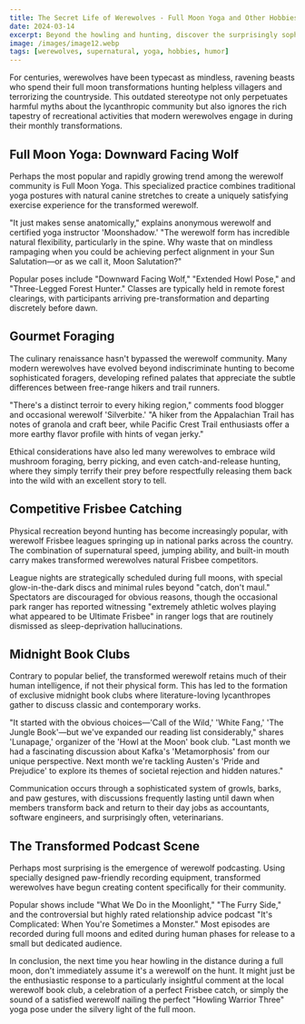 ```yaml
---
title: The Secret Life of Werewolves - Full Moon Yoga and Other Hobbies
date: 2024-03-14
excerpt: Beyond the howling and hunting, discover the surprisingly sophisticated leisure activities that occupy modern werewolves during their lunar transformations.
image: /images/image12.webp
tags: [werewolves, supernatural, yoga, hobbies, humor]
---
```


For centuries, werewolves have been typecast as mindless, ravening beasts who spend their full moon transformations hunting helpless villagers and terrorizing the countryside. This outdated stereotype not only perpetuates harmful myths about the lycanthropic community but also ignores the rich tapestry of recreational activities that modern werewolves engage in during their monthly transformations.

## Full Moon Yoga: Downward Facing Wolf

Perhaps the most popular and rapidly growing trend among the werewolf community is Full Moon Yoga. This specialized practice combines traditional yoga postures with natural canine stretches to create a uniquely satisfying exercise experience for the transformed werewolf.

"It just makes sense anatomically," explains anonymous werewolf and certified yoga instructor 'Moonshadow.' "The werewolf form has incredible natural flexibility, particularly in the spine. Why waste that on mindless rampaging when you could be achieving perfect alignment in your Sun Salutation—or as we call it, Moon Salutation?"

Popular poses include "Downward Facing Wolf," "Extended Howl Pose," and "Three-Legged Forest Hunter." Classes are typically held in remote forest clearings, with participants arriving pre-transformation and departing discretely before dawn.

## Gourmet Foraging

The culinary renaissance hasn't bypassed the werewolf community. Many modern werewolves have evolved beyond indiscriminate hunting to become sophisticated foragers, developing refined palates that appreciate the subtle differences between free-range hikers and trail runners.

"There's a distinct terroir to every hiking region," comments food blogger and occasional werewolf 'Silverbite.' "A hiker from the Appalachian Trail has notes of granola and craft beer, while Pacific Crest Trail enthusiasts offer a more earthy flavor profile with hints of vegan jerky."

Ethical considerations have also led many werewolves to embrace wild mushroom foraging, berry picking, and even catch-and-release hunting, where they simply terrify their prey before respectfully releasing them back into the wild with an excellent story to tell.

## Competitive Frisbee Catching

Physical recreation beyond hunting has become increasingly popular, with werewolf Frisbee leagues springing up in national parks across the country. The combination of supernatural speed, jumping ability, and built-in mouth carry makes transformed werewolves natural Frisbee competitors.

League nights are strategically scheduled during full moons, with special glow-in-the-dark discs and minimal rules beyond "catch, don't maul." Spectators are discouraged for obvious reasons, though the occasional park ranger has reported witnessing "extremely athletic wolves playing what appeared to be Ultimate Frisbee" in ranger logs that are routinely dismissed as sleep-deprivation hallucinations.

## Midnight Book Clubs

Contrary to popular belief, the transformed werewolf retains much of their human intelligence, if not their physical form. This has led to the formation of exclusive midnight book clubs where literature-loving lycanthropes gather to discuss classic and contemporary works.

"It started with the obvious choices—'Call of the Wild,' 'White Fang,' 'The Jungle Book'—but we've expanded our reading list considerably," shares 'Lunapage,' organizer of the 'Howl at the Moon' book club. "Last month we had a fascinating discussion about Kafka's 'Metamorphosis' from our unique perspective. Next month we're tackling Austen's 'Pride and Prejudice' to explore its themes of societal rejection and hidden natures."

Communication occurs through a sophisticated system of growls, barks, and paw gestures, with discussions frequently lasting until dawn when members transform back and return to their day jobs as accountants, software engineers, and surprisingly often, veterinarians.

## The Transformed Podcast Scene

Perhaps most surprising is the emergence of werewolf podcasting. Using specially designed paw-friendly recording equipment, transformed werewolves have begun creating content specifically for their community.

Popular shows include "What We Do in the Moonlight," "The Furry Side," and the controversial but highly rated relationship advice podcast "It's Complicated: When You're Sometimes a Monster." Most episodes are recorded during full moons and edited during human phases for release to a small but dedicated audience.

In conclusion, the next time you hear howling in the distance during a full moon, don't immediately assume it's a werewolf on the hunt. It might just be the enthusiastic response to a particularly insightful comment at the local werewolf book club, a celebration of a perfect Frisbee catch, or simply the sound of a satisfied werewolf nailing the perfect "Howling Warrior Three" yoga pose under the silvery light of the full moon.
